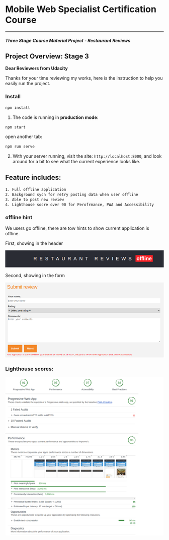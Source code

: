 # Mobile Web Specialist Certification Course
---
#### _Three Stage Course Material Project - Restaurant Reviews_

## Project Overview: Stage 3

**Dear Reviewers from Udacity**

Thanks for your time reviewing my works, here is the instruction to help you easily run the project.

### Install

```bash
npm install
```

1. The code is running in **production mode**:

```bash
npm start
```

open another tab:

```bash
npm run serve
```

2. With your server running, visit the site: `http://localhost:8000`, and look around for a bit to see what the current experience looks like.


## Feature includes:
    1. Full offline application
    2. Background sycn for retry posting data when user offline
    3. Able to post new review
    4. Lighthouse socre over 90 for Perofrmance, PWA and Accessibility


### offline hint

We users go offline, there are tow hints to show current application is offline.

First, showing in the header

![offline hint](offline-hint1.png)

Second, showing in the form

![offline hint](offline-hint2.png)

### Lighthouse scores:
![lighthouse](lighthouse-stage3.png)





